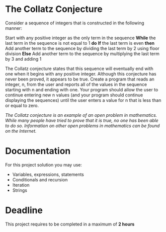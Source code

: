 # The Collatz Conjecture

Consider a sequence of integers that is constructed in the following manner:

Start with any positive integer as the only term in the sequence
    **While** the last term in the sequence is not equal to 1 **do**
        **If** the last term is even **then**
            Add another term to the sequence by dividing the last term by 2 using floor division
        **Else**
            Add another term to the sequence by multiplying the last term by 3 and adding 1

The Collatz conjecture states that this sequence will eventually end with one when it begins with any positive integer. 
Although this conjecture has never been proved, it appears to be true.
Create a program that reads an integer, n, from the user and reports all of the values in the sequence starting with n and ending with one. 
Your program should allow the user to continue entering new n values (and your program should continue displaying the sequences) until the user enters a value for n that is less than or equal to zero.

*The Collatz conjecture is an example of an open problem in mathematics. While many people have tried to prove that it is true, no one has been able to do so. Information on other open problems in mathematics can be found on the Internet.*


# Documentation

For this project solution you may use:

- Variables, expressions, statements
- Conditionals and recursion
- Iteration
- Strings

# Deadline

This project requires to be completed in a maximum of **2 hours**
